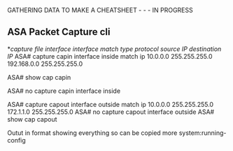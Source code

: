 
GATHERING DATA TO MAKE A CHEATSHEET - - - IN PROGRESS


## ASA Packet Capture cli ##
**capture *file* interface *interface* match *type protocol source IP destination IP**
ASA# capture capin interface inside match ip 10.0.0.0 255.255.255.0 192.168.0.0 255.255.255.0

ASA# show cap capin

ASA# no capture capin interface inside

 
ASA# capture capout interface outside match ip 10.0.0.0 255.255.255.0 172.1.1.0 255.255.255.0
ASA# no capture capout interface outside
ASA# show cap capout


Outut in format showing everything so can be copied
more system:running-config

